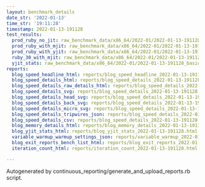 ```yaml
---
layout: benchmark_details
date_str: '2022-01-13'
time_str: '19:11:28'
timestamp: 2022-01-13-191128
test_results:
  prod_ruby_no_jit: raw_benchmark_data/x86_64/2022-01/2022-01-13-191128_basic_benchmark_prod_ruby_no_jit.json
  prod_ruby_with_mjit: raw_benchmark_data/x86_64/2022-01/2022-01-13-191128_basic_benchmark_prod_ruby_with_mjit.json
  prod_ruby_with_yjit: raw_benchmark_data/x86_64/2022-01/2022-01-13-191128_basic_benchmark_prod_ruby_with_yjit.json
  ruby_30_with_mjit: raw_benchmark_data/x86_64/2022-01/2022-01-13-191128_basic_benchmark_ruby_30_with_mjit.json
  yjit_stats: raw_benchmark_data/x86_64/2022-01/2022-01-13-191128_basic_benchmark_yjit_stats.json
reports:
  blog_speed_headline_html: reports/blog_speed_headline_2022-01-13-191128.html
  blog_speed_details_html: reports/blog_speed_details_2022-01-13-191128.html
  blog_speed_details_raw_details_html: reports/blog_speed_details_2022-01-13-191128.raw_details.html
  blog_speed_details_svg: reports/blog_speed_details_2022-01-13-191128.svg
  blog_speed_details_head_svg: reports/blog_speed_details_2022-01-13-191128.head.svg
  blog_speed_details_back_svg: reports/blog_speed_details_2022-01-13-191128.back.svg
  blog_speed_details_micro_svg: reports/blog_speed_details_2022-01-13-191128.micro.svg
  blog_speed_details_tripwires_json: reports/blog_speed_details_2022-01-13-191128.tripwires.json
  blog_speed_details_csv: reports/blog_speed_details_2022-01-13-191128.csv
  blog_memory_details_html: reports/blog_memory_details_2022-01-13-191128.html
  blog_yjit_stats_html: reports/blog_yjit_stats_2022-01-13-191128.html
  variable_warmup_warmup_settings_json: reports/variable_warmup_2022-01-13-191128.warmup_settings.json
  blog_exit_reports_bench_list_html: reports/blog_exit_reports_2022-01-13-191128.bench_list.html
  iteration_count_html: reports/iteration_count_2022-01-13-191128.html

---
```

Autogenerated by continuous_reporting/generate_and_upload_reports.rb script.
